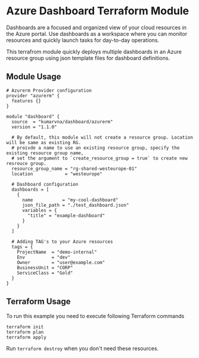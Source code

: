 # Azure Dashboard Terraform Module

Dashboards are a focused and organized view of your cloud resources in the Azure portal. Use dashboards as a workspace where you can monitor resources and quickly launch tasks for day-to-day operations.

This terrafrom module quickly deploys multiple dashboards in an Azure resource group using json template files for dashboard definitions.

## Module Usage

```hcl
# Azurerm Provider configuration
provider "azurerm" {
  features {}
}

module "dashboard" {
  source  = "kumarvna/dashboard/azurerm"
  version = "1.1.0"

  # By default, this module will not create a resource group. Location will be same as existing RG.
  # proivde a name to use an existing resource group, specify the existing resource group name, 
  # set the argument to `create_resource_group = true` to create new resrouce group.
  resource_group_name = "rg-shared-westeurope-01"
  location            = "westeurope"

  # Dashboard configuration
  dashboards = [
    {
      name           = "my-cool-dashboard"
      json_file_path = "./test_dashboard.json"
      variables = {
        "title" = "example-dashboard"
      }
    }
  ]

  # Adding TAG's to your Azure resources 
  tags = {
    ProjectName  = "demo-internal"
    Env          = "dev"
    Owner        = "user@example.com"
    BusinessUnit = "CORP"
    ServiceClass = "Gold"
  }
}
```

## Terraform Usage

To run this example you need to execute following Terraform commands

```hcl
terraform init
terraform plan
terraform apply

```

Run `terraform destroy` when you don't need these resources.
